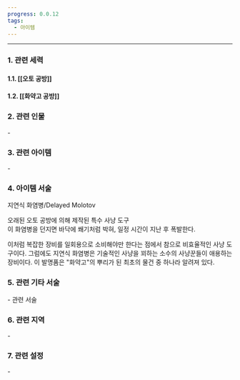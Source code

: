 ```yaml
---
progress: 0.0.12
tags:
  - 아이템
---
```

---
### 1. 관련 세력 
#### 1.1. [[오토 공방]]
#### 1.2. [[화약고 공방]]

### 2. 관련 인물
\-
### 3. 관련 아이템
\-


### 4. 아이템 서술
지연식 화염병/Delayed Molotov

오래된 오토 공방에 의해 제작된 특수 사냥 도구  
이 화염병을 던지면 바닥에 쐐기처럼 박혀, 일정 시간이 지난 후 폭발한다.  
  
이처럼 복잡한 장비를 일회용으로 소비해야만 한다는 점에서 참으로 비효율적인 사냥 도구이다. 그럼에도 지연식 화염병은 기술적인 사냥을 꾀하는 소수의 사냥꾼들이 애용하는 장비이다. 이 발명품은 "화약고"의 뿌리가 된 최초의 물건 중 하나라 알려져 있다.

### 5. 관련 기타 서술
\- 관련 서술

### 6. 관련 지역
\-

### 7. 관련 설정
\-